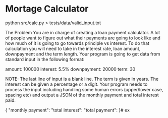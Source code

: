 # Mortage Calculator

python src/calc.py > tests/data/valid_input.txt

The Problem
You are in charge of creating a loan payment calculator. A lot of people want to figure out what their payments are going to look like and how much of it is going to go towards principle vs interest. To do that calculation you will need to take in the interest rate, loan amount, downpayment and the term length. Your program is going to get data from standard input in the following format:

amount: 100000
interest: 5.5%
downpayment: 20000
term: 30

NOTE:
The last line of input is a blank line.
The term is given in years.
The interest can be given a percentage or a digit.
Your program needs to process the input including handling some human errors (upper/lower case, spacing etc) and output a JSON of the monthly payment and total interest paid.

{
"monthly payment":
"total interest":
"total payment":
}# ex
